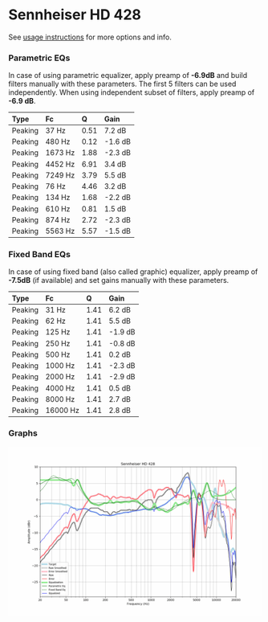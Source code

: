 # Sennheiser HD 428
See [usage instructions](https://github.com/jaakkopasanen/AutoEq#usage) for more options and info.

### Parametric EQs
In case of using parametric equalizer, apply preamp of **-6.9dB** and build filters manually
with these parameters. The first 5 filters can be used independently.
When using independent subset of filters, apply preamp of **-6.9 dB**.

| Type    | Fc      |    Q | Gain    |
|:--------|:--------|:-----|:--------|
| Peaking | 37 Hz   | 0.51 | 7.2 dB  |
| Peaking | 480 Hz  | 0.12 | -1.6 dB |
| Peaking | 1673 Hz | 1.88 | -2.3 dB |
| Peaking | 4452 Hz | 6.91 | 3.4 dB  |
| Peaking | 7249 Hz | 3.79 | 5.5 dB  |
| Peaking | 76 Hz   | 4.46 | 3.2 dB  |
| Peaking | 134 Hz  | 1.68 | -2.2 dB |
| Peaking | 610 Hz  | 0.81 | 1.5 dB  |
| Peaking | 874 Hz  | 2.72 | -2.3 dB |
| Peaking | 5563 Hz | 5.57 | -1.5 dB |

### Fixed Band EQs
In case of using fixed band (also called graphic) equalizer, apply preamp of **-7.5dB**
(if available) and set gains manually with these parameters.

| Type    | Fc       |    Q | Gain    |
|:--------|:---------|:-----|:--------|
| Peaking | 31 Hz    | 1.41 | 6.2 dB  |
| Peaking | 62 Hz    | 1.41 | 5.5 dB  |
| Peaking | 125 Hz   | 1.41 | -1.9 dB |
| Peaking | 250 Hz   | 1.41 | -0.8 dB |
| Peaking | 500 Hz   | 1.41 | 0.2 dB  |
| Peaking | 1000 Hz  | 1.41 | -2.3 dB |
| Peaking | 2000 Hz  | 1.41 | -2.9 dB |
| Peaking | 4000 Hz  | 1.41 | 0.5 dB  |
| Peaking | 8000 Hz  | 1.41 | 2.7 dB  |
| Peaking | 16000 Hz | 1.41 | 2.8 dB  |

### Graphs
![](./Sennheiser%20HD%20428.png)